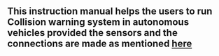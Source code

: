 ## This instruction manual helps the users to run Collision warning system in autonomous vehicles provided the sensors and the connections are made as mentioned [here](https://github.com/SamukthaV/Solio1_RadCam_fusion/tree/main/Hardware%20setup%20)
